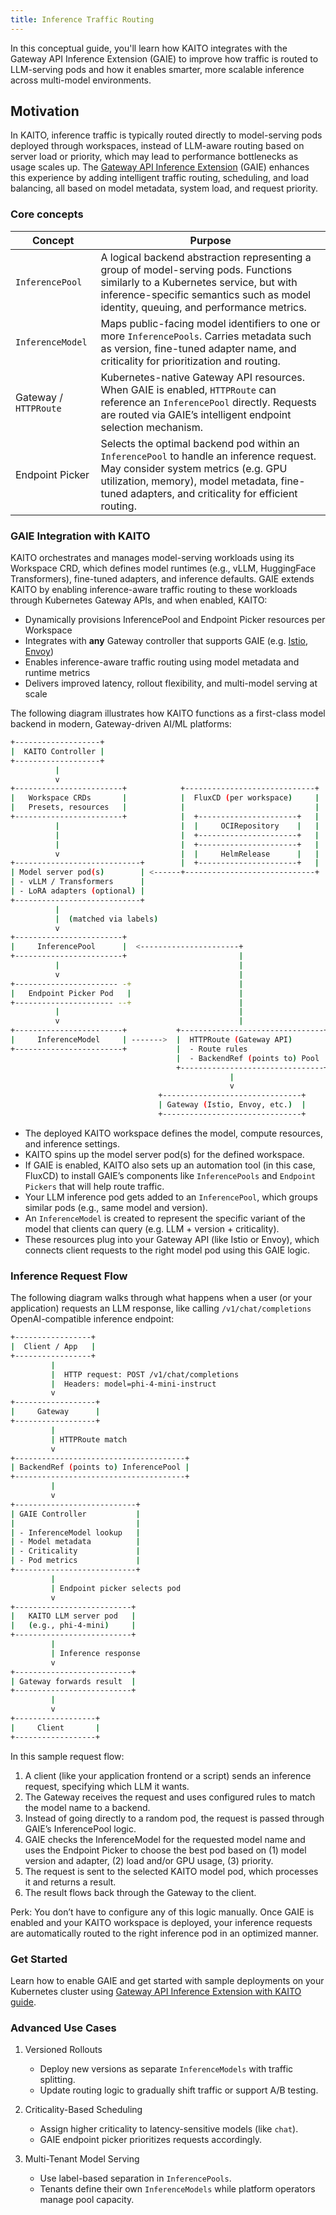 ```yaml
---
title: Inference Traffic Routing
---
```


In this conceptual guide, you'll learn how KAITO integrates with the Gateway API Inference Extension (GAIE) to improve how traffic is routed to LLM-serving pods and how it enables smarter, more scalable inference across multi-model environments.

## Motivation

In KAITO, inference traffic is typically routed directly to model-serving pods deployed through workspaces, instead of LLM-aware routing based on server load or priority, which may lead to performance bottlenecks as usage scales up. The [Gateway API Inference Extension](https://gateway-api-inference-extension.sigs.k8s.io/) (GAIE) enhances this experience by adding intelligent traffic routing, scheduling, and load balancing, all based on model metadata, system load, and request priority.

### Core concepts

| Concept | Purpose |
|--|--|
| `InferencePool` | A logical backend abstraction representing a group of model-serving pods. Functions similarly to a Kubernetes service, but with inference-specific semantics such as model identity, queuing, and performance metrics. |
| `InferenceModel` | Maps public-facing model identifiers to one or more `InferencePools`. Carries metadata such as version, fine-tuned adapter name, and criticality for prioritization and routing. |
| Gateway / `HTTPRoute` |	Kubernetes-native Gateway API resources. When GAIE is enabled, `HTTPRoute` can reference an `InferencePool` directly. Requests are routed via GAIE’s intelligent endpoint selection mechanism. |
| Endpoint Picker | Selects the optimal backend pod within an `InferencePool` to handle an inference request. May consider system metrics (e.g. GPU utilization, memory), model metadata, fine-tuned adapters, and criticality for efficient routing. |

### GAIE Integration with KAITO

KAITO orchestrates and manages model-serving workloads using its Workspace CRD, which defines model runtimes (e.g., vLLM, HuggingFace Transformers), fine-tuned adapters, and inference defaults. GAIE extends KAITO by enabling inference-aware traffic routing to these workloads through Kubernetes Gateway APIs, and when enabled, KAITO:

* Dynamically provisions InferencePool and Endpoint Picker resources per Workspace
* Integrates with **any** Gateway controller that supports GAIE (e.g. [Istio](https://istio.io/latest/docs/reference/config/networking/gateway/), [Envoy](https://gateway.envoyproxy.io/docs/tasks/quickstart/))
* Enables inference-aware traffic routing using model metadata and runtime metrics
* Delivers improved latency, rollout flexibility, and multi-model serving at scale

The following diagram illustrates how KAITO functions as a first-class model backend in modern, Gateway-driven AI/ML platforms:

```bash
+-------------------+
|  KAITO Controller |
+-------------------+
          |
          v
+------------------------+            +-----------------------------+
|   Workspace CRDs       |            |  FluxCD (per workspace)     |
|   Presets, resources   |            |                             |
+------------------------+            |  +----------------------+   |
          |                           |  |     OCIRepository    |   |
          |                           |  +----------------------+   |
          |                           |  +----------------------+   |
          v                           |  |     HelmRelease      |   |
+----------------------------+        |  +----------------------+   |
| Model server pod(s)        | <------+-----------------------------+
| - vLLM / Transformers      |
| - LoRA adapters (optional) |
+----------------------------+
          |
          |  (matched via labels)
          v
+------------------------+
|     InferencePool      |  <----------------------+
+------------------------+                         |
          |                                        |
          v                                        |
+----------------------- -+                        |
|   Endpoint Picker Pod   |                        |
+---------------------- --+                        |
          |                                        |
          v                                        |
+------------------------+           +--------------------------------+
|     InferenceModel     | ------->  |  HTTPRoute (Gateway API)       |
+------------------------+           |  - Route rules                 |
                                     |  - BackendRef (points to) Pool |
                                     +--------------------------------+
                                                 |
                                                 v
                                 +-------------------------------+
                                 | Gateway (Istio, Envoy, etc.)  |
                                 +-------------------------------+
```

* The deployed KAITO workspace defines the model, compute resources, and inference settings.
* KAITO spins up the model server pod(s) for the defined workspace.
* If GAIE is enabled, KAITO also sets up an automation tool (in this case, FluxCD) to install GAIE’s components like `InferencePools` and `Endpoint Pickers` that will help route traffic.
* Your LLM inference pod gets added to an `InferencePool`, which groups similar pods (e.g., same model and version).
* An `InferenceModel` is created to represent the specific variant of the model that clients can query (e.g. LLM + version + criticality).
* These resources plug into your Gateway API (like Istio or Envoy), which connects client requests to the right model pod using this GAIE logic.

### Inference Request Flow

The following diagram walks through what happens when a user (or your application) requests an LLM response, like calling `/v1/chat/completions` OpenAI-compatible inference endpoint:

```bash
+-----------------+
|  Client / App   |
+-----------------+
         |
         |  HTTP request: POST /v1/chat/completions
         |  Headers: model=phi-4-mini-instruct
         v
+------------------+
|     Gateway      |
+------------------+
         |
         | HTTPRoute match
         v
+--------------------------------------+
| BackendRef (points to) InferencePool | 
+--------------------------------------+
         |
         v
+---------------------------+
| GAIE Controller           |
|                           |
| - InferenceModel lookup   |
| - Model metadata          |  
| - Criticality             |
| - Pod metrics             |
+---------------------------+
         |
         | Endpoint picker selects pod
         v
+--------------------------+
|   KAITO LLM server pod   |
|   (e.g., phi-4-mini)     |
+--------------------------+
         |
         | Inference response
         v
+--------------------------+
| Gateway forwards result  |
+--------------------------+
         |
         v
+------------------+
|     Client       |
+------------------+
```

In this sample request flow:
1. A client (like your application frontend or a script) sends an inference request, specifying which LLM it wants.
2. The Gateway receives the request and uses configured rules to match the model name to a backend.
3. Instead of going directly to a random pod, the request is passed through GAIE’s InferencePool logic.
4. GAIE checks the InferenceModel for the requested model name and uses the Endpoint Picker to choose the best pod based on (1) model version and adapter, (2) load and/or GPU usage, (3) priority.
5. The request is sent to the selected KAITO model pod, which processes it and returns a result.
6. The result flows back through the Gateway to the client.

Perk: You don’t have to configure any of this logic manually. Once GAIE is enabled and your KAITO workspace is deployed, your inference requests are automatically routed to the right inference pod in an optimized manner.

### Get Started

Learn how to enable GAIE and get started with sample deployments on your Kubernetes cluster using [Gateway API Inference Extension with KAITO guide](./gateway-api-inference-extension.md).

### Advanced Use Cases

1. Versioned Rollouts
    * Deploy new versions as separate `InferenceModels` with traffic splitting.
    * Update routing logic to gradually shift traffic or support A/B testing.

2. Criticality-Based Scheduling
    * Assign higher criticality to latency-sensitive models (like `chat`).
    * GAIE endpoint picker prioritizes requests accordingly.

3. Multi-Tenant Model Serving
    * Use label-based separation in `InferencePools`.
    * Tenants define their own `InferenceModels` while platform operators manage pool capacity.
